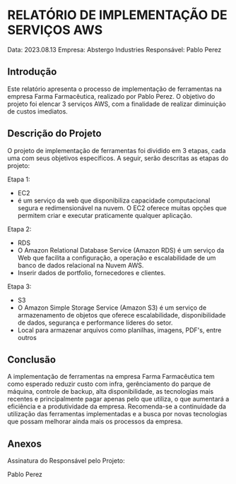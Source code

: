 # RELATÓRIO DE IMPLEMENTAÇÃO DE SERVIÇOS AWS

Data: 2023.08.13
Empresa: Abstergo Industries 
Responsável: Pablo Perez

## Introdução
Este relatório apresenta o processo de implementação de ferramentas na empresa Farma Farmacêutica, realizado por Pablo Perez. O objetivo do projeto foi elencar 3 serviços AWS, com a finalidade de realizar diminuição de custos imediatos.

## Descrição do Projeto
O projeto de implementação de ferramentas foi dividido em 3 etapas, cada uma com seus objetivos específicos. A seguir, serão descritas as etapas do projeto:

Etapa 1: 
- EC2
- é um serviço da web que disponibiliza capacidade computacional segura e redimensionável na nuvem. O EC2 oferece muitas opções que permitem criar e executar praticamente qualquer aplicação.


Etapa 2: 
- RDS
- O Amazon Relational Database Service (Amazon RDS) é um serviço da Web que facilita a configuração, a operação e escalabilidade de um banco de dados relacional na Nuvem AWS.
- Inserir dados de portfolio, fornecedores e clientes.

Etapa 3: 
- S3
- O Amazon Simple Storage Service (Amazon S3) é um serviço de armazenamento de objetos que oferece escalabilidade, disponibilidade de dados, segurança e performance líderes do setor.
- Local para armazenar arquivos como planilhas, imagens, PDF's, entre outros 



## Conclusão
A implementação de ferramentas na empresa Farma Farmacêutica tem como esperado reduzir custo com infra, gerênciamento do parque de máquina, controle de backup, alta disponibilidade,  as tecnologias mais recentes e principalmente pagar apenas pelo que utiliza, o que aumentará a eficiência e a produtividade da empresa. Recomenda-se a continuidade da utilização das ferramentas implementadas e a busca por novas tecnologias que possam melhorar ainda mais os processos da empresa.

## Anexos



Assinatura do Responsável pelo Projeto:

Pablo Perez
